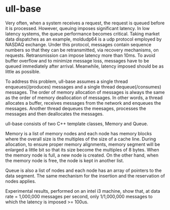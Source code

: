 # ull-base

Very often, when a system receives a request, the request is queued before it is processed. However, queuing imposes significant latency. In low latency systems, the queue performance becomes critical. Taking market data dispatches as an example, moldudp64 is a udp protocol employed by NASDAQ exchange. Under this protocol, messages contain sequence numbers so that they can be retransmitted, via recovery mechanisms, on requests. Retransmission can impose latency more than 10ms. To avoid buffer overflow and to minimize message loss, messages have to be queued immediately after arrival. Meanwhile, latency imposed should be as little as possible.

To address this problem, ull-base assumes a single thread enqueues(/produces) messages and a single thread dequeue(/consumes) messages. The order of memory allocation of messages is always the same as the order of memory deallocation of messages. In other words, a thread allocates a buffer, receives messages from the network and enqueues the messages. Another thread dequeues the meesages, processes the messages and then deallocates the messages.

ull-base consists of two C++ template classes, Memory and Queue.

Memory is a list of memory nodes and each node has memory blocks where the overall size is the multiples of the size of a cache line. During allocation, to ensure proper memory alignments, memory segment will be enlarged a little bit so that its size become the multiples of 8 bytes. When the memory node is full, a new node is created. On the other hand, when the memory node is free, the node is kept in another list.

Queue is also a list of nodes and each node has an array of pointers to the data segment. The same mechanism for the insertion and the reservation of nodes applies.

Experimental results, performed on an intel i3 machine, show that, at data rate = 1,000,000 messages per second, only 1/1,000,000 messages to which the latency is imposed >= 100us. 
